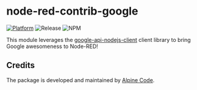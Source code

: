 # node-red-contrib-google

[![Platform](https://img.shields.io/badge/platform-Node--RED-red)](https://nodered.org)
![Release](https://img.shields.io/npm/v/@alpine-code/node-red-contrib-google.svg)
![NPM](https://img.shields.io/npm/dm/@alpine-code/node-red-contrib-google.svg)

This module leverages the [google-api-nodejs-client](https://github.com/googleapis/google-api-nodejs-client) client library to bring Google awesomeness to Node-RED!

## Credits

The package is developed and maintained by [Alpine Code](https://www.alpine-code.com/).